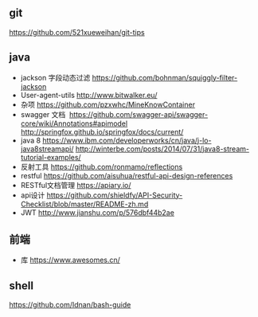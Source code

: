 ## git

https://github.com/521xueweihan/git-tips
## java
+ jackson 字段动态过滤 https://github.com/bohnman/squiggly-filter-jackson
+ User-agent-utils http://www.bitwalker.eu/
+ 杂项 https://github.com/pzxwhc/MineKnowContainer
+ swagger 文档 
  https://github.com/swagger-api/swagger-core/wiki/Annotations#apimodel http://springfox.github.io/springfox/docs/current/
+ java 8 
  https://www.ibm.com/developerworks/cn/java/j-lo-java8streamapi/
  http://winterbe.com/posts/2014/07/31/java8-stream-tutorial-examples/
+ 反射工具 https://github.com/ronmamo/reflections
+ restful https://github.com/aisuhua/restful-api-design-references
+ RESTful文档管理 https://apiary.io/
+ api设计 https://github.com/shieldfy/API-Security-Checklist/blob/master/README-zh.md
+ JWT http://www.jianshu.com/p/576dbf44b2ae

## 前端
+ 库 https://www.awesomes.cn/

## shell 
https://github.com/Idnan/bash-guide
